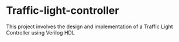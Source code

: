 # Traffic-light-controller
This project involves the design and implementation of a Traffic Light Controller using Verilog HDL
